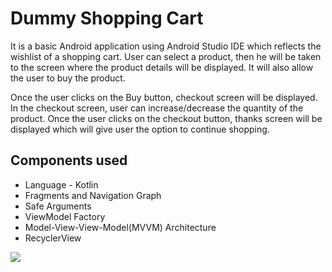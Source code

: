 # Dummy Shopping Cart

It is a basic Android application using Android Studio IDE which reflects the wishlist of a shopping cart. User can select a product, then he will be taken to the screen where the product details will be displayed. It will also allow the user to buy the product.

Once the user clicks on the Buy button, checkout screen will be displayed. In the checkout screen, user can increase/decrease the quantity of the product.
Once the user clicks on the checkout button, thanks screen will be displayed which will give user the option to continue shopping.

## Components used
* Language - Kotlin 
* Fragments and Navigation Graph
* Safe Arguments
* ViewModel Factory
* Model-View-View-Model(MVVM) Architecture
* RecyclerView

<img src="https://user-images.githubusercontent.com/72929195/104765820-88ae5b80-578f-11eb-8410-29f11032a1ce.mp4" > 
